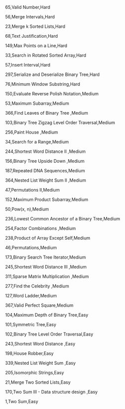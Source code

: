 65,Valid Number,Hard

56,Merge Intervals,Hard

23,Merge k Sorted Lists,Hard

68,Text Justification,Hard

149,Max Points on a Line,Hard

33,Search in Rotated Sorted Array,Hard

57,Insert Interval,Hard

297,Serialize and Deserialize Binary Tree,Hard

76,Minimum Window Substring,Hard

150,Evaluate Reverse Polish Notation,Medium

53,Maximum Subarray,Medium

366,Find Leaves of Binary Tree ,Medium

103,Binary Tree Zigzag Level Order Traversal,Medium

256,Paint House ,Medium

34,Search for a Range,Medium

244,Shortest Word Distance II ,Medium

156,Binary Tree Upside Down ,Medium

187,Repeated DNA Sequences,Medium

364,Nested List Weight Sum II ,Medium

47,Permutations II,Medium

152,Maximum Product Subarray,Medium

50,Pow(x, n),Medium

236,Lowest Common Ancestor of a Binary Tree,Medium

254,Factor Combinations ,Medium

238,Product of Array Except Self,Medium

46,Permutations,Medium

173,Binary Search Tree Iterator,Medium

245,Shortest Word Distance III ,Medium

311,Sparse Matrix Multiplication ,Medium

277,Find the Celebrity ,Medium

127,Word Ladder,Medium

367,Valid Perfect Square,Medium

104,Maximum Depth of Binary Tree,Easy

101,Symmetric Tree,Easy

102,Binary Tree Level Order Traversal,Easy

243,Shortest Word Distance ,Easy

198,House Robber,Easy

339,Nested List Weight Sum ,Easy

205,Isomorphic Strings,Easy

21,Merge Two Sorted Lists,Easy

170,Two Sum III - Data structure design ,Easy

1,Two Sum,Easy
